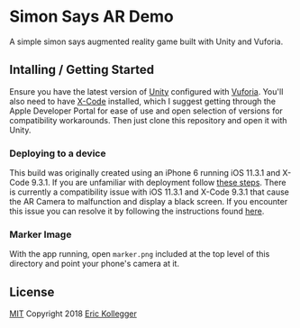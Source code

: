 # Simon Says AR Demo

A simple simon says augmented reality game built with Unity and Vuforia.

## Intalling / Getting Started

Ensure you have the latest version of [Unity](https://unity3d.com/) configured with [Vuforia](https://library.vuforia.com/articles/Training/getting-started-with-vuforia-in-unity.html#installing). You'll also need to have [X-Code](https://developer.apple.com/xcode/) installed, which I suggest getting through the Apple Developer Portal for ease of use and open selection of versions for compatibility workarounds. Then just clone this repository and open it with Unity.

### Deploying to a device

This build was originally created using an iPhone 6 running iOS 11.3.1 and X-Code 9.3.1. If you are unfamiliar with deployment follow [these steps](https://unity3d.com/learn/tutorials/topics/mobile-touch/building-your-unity-game-ios-device-testing). There is currently a compatibility issue with iOS 11.3.1 and X-Code 9.3.1 that cause the AR Camera to malfunction and display a black screen. If you encounter this issue you can resolve it by following the instructions found [here](https://www.youtube.com/watch?v=3roMSonIG5c).

### Marker Image

With the app running, open `marker.png` included at the top level of this directory and point your phone's camera at it.

## License

[MIT](https://oss.ninja/mit?organization=Eric%20Kollegger) Copyright 2018 [Eric Kollegger](https://github.com/MinimalGhost)
